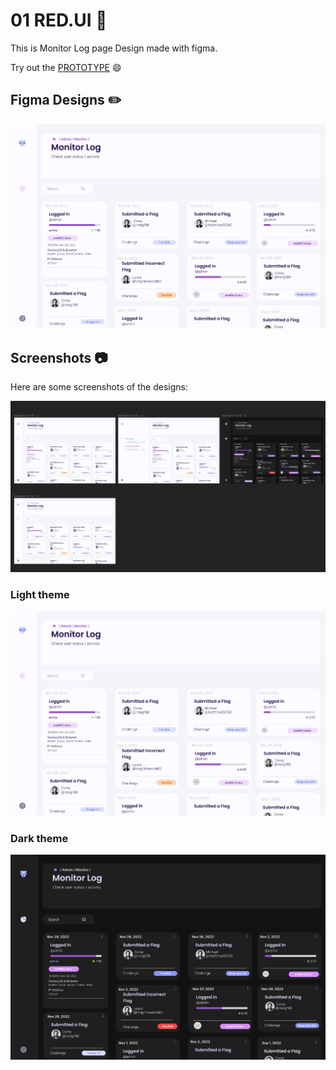 # 01 RED.UI :art:

This is Monitor Log page Design made with figma.

Try out the [PROTOTYPE](https://www.figma.com/proto/AJ1evDzxM1ByfZKtCoid7W/RED.UI?node-id=141%3A2672&scaling=scale-down&page-id=0%3A1&starting-point-node-id=2%3A976) :smile:

## Figma Designs :pencil2:

 ![redUI](./redUI_light.png)

## Screenshots :camera:

Here are some screenshots of the designs:

![Homepage](red.UI.png)

### Light theme
![Light theme](./redUI_light.png)

### Dark theme
![Dark theme](./redUI_dark.png)


